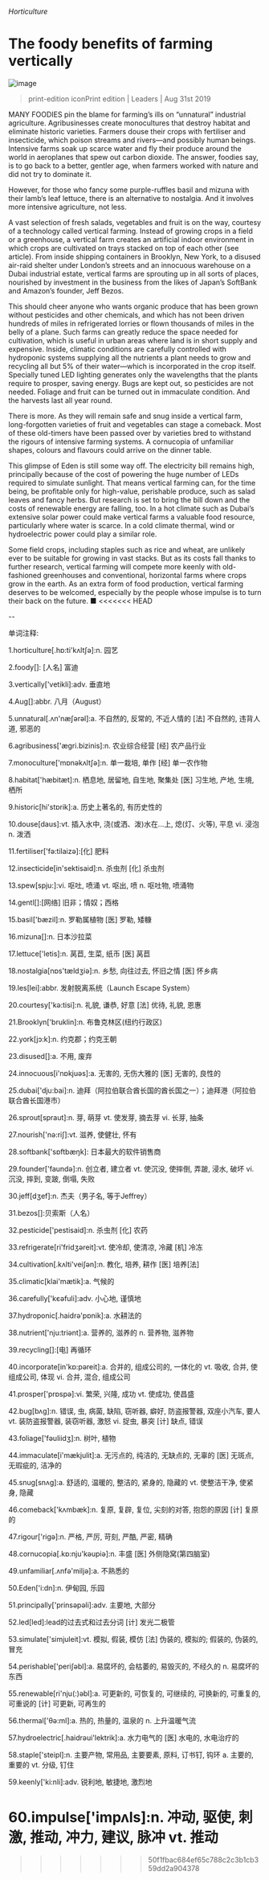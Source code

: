 ###### Horticulture
# The foody benefits of farming vertically 
![image](images/20190831_LDP002_0.jpg) 
> print-edition iconPrint edition | Leaders | Aug 31st 2019 
MANY FOODIES pin the blame for farming’s ills on “unnatural” industrial agriculture. Agribusinesses create monocultures that destroy habitat and eliminate historic varieties. Farmers douse their crops with fertiliser and insecticide, which poison streams and rivers—and possibly human beings. Intensive farms soak up scarce water and fly their produce around the world in aeroplanes that spew out carbon dioxide. The answer, foodies say, is to go back to a better, gentler age, when farmers worked with nature and did not try to dominate it. 
However, for those who fancy some purple-ruffles basil and mizuna with their lamb’s leaf lettuce, there is an alternative to nostalgia. And it involves more intensive agriculture, not less. 
A vast selection of fresh salads, vegetables and fruit is on the way, courtesy of a technology called vertical farming. Instead of growing crops in a field or a greenhouse, a vertical farm creates an artificial indoor environment in which crops are cultivated on trays stacked on top of each other (see article). From inside shipping containers in Brooklyn, New York, to a disused air-raid shelter under London’s streets and an innocuous warehouse on a Dubai industrial estate, vertical farms are sprouting up in all sorts of places, nourished by investment in the business from the likes of Japan’s SoftBank and Amazon’s founder, Jeff Bezos. 
This should cheer anyone who wants organic produce that has been grown without pesticides and other chemicals, and which has not been driven hundreds of miles in refrigerated lorries or flown thousands of miles in the belly of a plane. Such farms can greatly reduce the space needed for cultivation, which is useful in urban areas where land is in short supply and expensive. Inside, climatic conditions are carefully controlled with hydroponic systems supplying all the nutrients a plant needs to grow and recycling all but 5% of their water—which is incorporated in the crop itself. Specially tuned LED lighting generates only the wavelengths that the plants require to prosper, saving energy. Bugs are kept out, so pesticides are not needed. Foliage and fruit can be turned out in immaculate condition. And the harvests last all year round. 
There is more. As they will remain safe and snug inside a vertical farm, long-forgotten varieties of fruit and vegetables can stage a comeback. Most of these old-timers have been passed over by varieties bred to withstand the rigours of intensive farming systems. A cornucopia of unfamiliar shapes, colours and flavours could arrive on the dinner table. 
This glimpse of Eden is still some way off. The electricity bill remains high, principally because of the cost of powering the huge number of LEDs required to simulate sunlight. That means vertical farming can, for the time being, be profitable only for high-value, perishable produce, such as salad leaves and fancy herbs. But research is set to bring the bill down and the costs of renewable energy are falling, too. In a hot climate such as Dubai’s extensive solar power could make vertical farms a valuable food resource, particularly where water is scarce. In a cold climate thermal, wind or hydroelectric power could play a similar role. 
Some field crops, including staples such as rice and wheat, are unlikely ever to be suitable for growing in vast stacks. But as its costs fall thanks to further research, vertical farming will compete more keenly with old-fashioned greenhouses and conventional, horizontal farms where crops grow in the earth. As an extra form of food production, vertical farming deserves to be welcomed, especially by the people whose impulse is to turn their back on the future. ■ 
<<<<<<< HEAD
-- 
 单词注释:
1.horticulture[.hɒ:ti'kʌltʃә]:n. 园艺 
2.foody[]: [人名] 富迪 
3.vertically['vetikli]:adv. 垂直地 
4.Aug[]:abbr. 八月（August） 
5.unnatural[.ʌn'næʃәrәl]:a. 不自然的, 反常的, 不近人情的 [法] 不自然的, 违背人道, 邪恶的 
6.agribusiness['ægri.bizinis]:n. 农业综合经营 [经] 农产品行业 
7.monoculture['mɒnәkʌltʃә]:n. 单一栽培, 单作 [经] 单一农作物 
8.habitat['hæbitæt]:n. 栖息地, 居留地, 自生地, 聚集处 [医] 习生地, 产地, 生境, 栖所 
9.historic[hi'stɒrik]:a. 历史上著名的, 有历史性的 
10.douse[daus]:vt. 插入水中, 浇(或洒、泼)水在...上, 熄(灯、火等), 平息 vi. 浸泡 n. 泼洒 
11.fertiliser['fә:tilaizә]:[化] 肥料 
12.insecticide[in'sektisaid]:n. 杀虫剂 [化] 杀虫剂 
13.spew[spju:]:vi. 呕吐, 喷涌 vt. 呕出, 喷 n. 呕吐物, 喷涌物 
14.gentl[]:[网络] 旧非；情奴；西格 
15.basil['bæzil]:n. 罗勒属植物 [医] 罗勒, 矮糠 
16.mizuna[]:n. 日本沙拉菜 
17.lettuce['letis]:n. 莴苣, 生菜, 纸币 [医] 莴苣 
18.nostalgia[nɒs'tældʒiә]:n. 乡愁, 向往过去, 怀旧之情 [医] 怀乡病 
19.les[lei]:abbr. 发射脱离系统（Launch Escape System） 
20.courtesy['kә:tisi]:n. 礼貌, 谦恭, 好意 [法] 优待, 礼貌, 恩惠 
21.Brooklyn['bruklin]:n. 布鲁克林区(纽约行政区) 
22.york[jɔ:k]:n. 约克郡；约克王朝 
23.disused[]:a. 不用, 废弃 
24.innocuous[i'nɒkjuәs]:a. 无害的, 无伤大雅的 [医] 无害的, 良性的 
25.dubai['dju:bai]:n. 迪拜（阿拉伯联合酋长国的酋长国之一）；迪拜港（阿拉伯联合酋长国港市） 
26.sprout[spraut]:n. 芽, 萌芽 vt. 使发芽, 摘去芽 vi. 长芽, 抽条 
27.nourish['nә:riʃ]:vt. 滋养, 使健壮, 怀有 
28.softbank['sɒftbæŋk]: 日本最大的软件销售商 
29.founder['faundә]:n. 创立者, 建立者 vt. 使沉没, 使摔倒, 弄跛, 浸水, 破坏 vi. 沉没, 摔到, 变跛, 倒塌, 失败 
30.jeff[dʒef]:n. 杰夫（男子名, 等于Jeffrey） 
31.bezos[]:贝索斯（人名） 
32.pesticide['pestisaid]:n. 杀虫剂 [化] 农药 
33.refrigerate[ri'fridʒәreit]:vt. 使冷却, 使清凉, 冷藏 [机] 冷冻 
34.cultivation[.kʌlti'veiʃәn]:n. 教化, 培养, 耕作 [医] 培养[法] 
35.climatic[klai'mætik]:a. 气候的 
36.carefully['kєәfuli]:adv. 小心地, 谨慎地 
37.hydroponic[.haidrә'pɒnik]:a. 水耕法的 
38.nutrient['nju:triәnt]:a. 营养的, 滋养的 n. 营养物, 滋养物 
39.recycling[]:[电] 再循环 
40.incorporate[in'kɒ:pәreit]:a. 合并的, 组成公司的, 一体化的 vt. 吸收, 合并, 使组成公司, 体现 vi. 合并, 混合, 组成公司 
41.prosper['prɒspә]:vi. 繁荣, 兴隆, 成功 vt. 使成功, 使昌盛 
42.bug[bʌg]:n. 错误, 虫, 病菌, 缺陷, 窃听器, 癖好, 防盗报警器, 双座小汽车, 要人 vt. 装防盗报警器, 装窃听器, 激怒 vi. 捉虫, 暴突 [计] 缺点, 错误 
43.foliage['fәuliidʒ]:n. 树叶, 植物 
44.immaculate[i'mækjulit]:a. 无污点的, 纯洁的, 无缺点的, 无辜的 [医] 无斑点, 无瑕疵的, 洁净的 
45.snug[snʌg]:a. 舒适的, 温暖的, 整洁的, 紧身的, 隐藏的 vt. 使整洁干净, 使紧身, 隐藏 
46.comeback['kʌmbæk]:n. 复原, 复辟, 复位, 尖刻的对答, 抱怨的原因 [计] 复原的 
47.rigour['rigә]:n. 严格, 严厉, 苛刻, 严酷, 严密, 精确 
48.cornucopia[.kɒ:nju'kәupiә]:n. 丰盛 [医] 外侧隐窝(第四脑室) 
49.unfamiliar[.ʌnfә'miljә]:a. 不熟悉的 
50.Eden['i:dn]:n. 伊甸园, 乐园 
51.principally['prinsәpәli]:adv. 主要地, 大部分 
52.led[led]:lead的过去式和过去分词 [计] 发光二极管 
53.simulate['simjuleit]:vt. 模拟, 假装, 模仿 [法] 伪装的, 模拟的; 假装的, 伪装的, 冒充 
54.perishable['periʃәbl]:a. 易腐坏的, 会枯萎的, 易毁灭的, 不经久的 n. 易腐坏的东西 
55.renewable[ri'nju(:)әbl]:a. 可更新的, 可恢复的, 可继续的, 可换新的, 可重复的, 可重说的 [计] 可更新, 可再生的 
56.thermal['θә:ml]:a. 热的, 热量的, 温泉的 n. 上升温暖气流 
57.hydroelectric[.haidrәui'lektrik]:a. 水力电气的 [医] 水电的, 水电治疗的 
58.staple['steipl]:n. 主要产物, 常用品, 主要要素, 原料, 订书钉, 钩环 a. 主要的, 重要的 vt. 分级, 钉住 
59.keenly['ki:nli]:adv. 锐利地, 敏捷地, 激烈地 
60.impulse['impʌls]:n. 冲动, 驱使, 刺激, 推动, 冲力, 建议, 脉冲 vt. 推动 
=======
>>>>>>> 50f1fbac684ef65c788c2c3b1cb359dd2a904378
